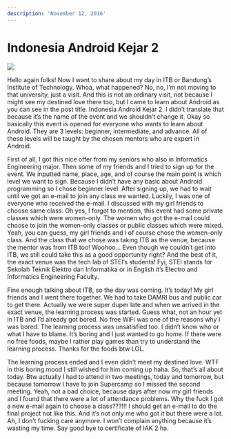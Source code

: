 ```yaml
---
description: 'November 12, 2016'
---
```


# Indonesia Android Kejar 2

![](http://blogs.unpad.ac.id/realicejoanne/files/2016/09/460156-e1486145198930.jpg)

Hello again folks! Now I want to share about my day in ITB or Bandung’s Institute of Technology. Whoa, what happened? No, no, I’m not moving to that university, just a visit. And this is not an ordinary visit, not because I might see my destined love there too, but I came to learn about Android as you can see in the post title. Indonesia Android Kejar 2. I didn’t translate that because it’s the name of the event and we shouldn’t change it. Okay so basically this event is opened for everyone who wants to learn about Android. They are 3 levels: beginner, intermediate, and advance. All of these levels will be taught by the chosen mentors who are expert in Android.

First of all, I got this nice offer from my seniors who also in Informatics Engineering major. Then some of my friends and I tried to sign up for the event. We inputted name, place, age, and of course the main point is which level we want to sign. Because I didn’t have any basic about Android programming so I chose beginner level. After signing up, we had to wait until we got an e-mail to join any class we wanted. Luckily, I was one of everyone who received the e-mail. I discussed with my girl friends to choose same class. Oh yes, I forgot to mention, this event had some private classes which were women-only. The women who got the e-mail could choose to join the women-only classes or public classes which were mixed. Yeah, you can guess, my girl friends and I of course chose the women-only class. And the class that we chose was taking ITB as the venue, because the mentor was from ITB too! Woohoo… Even though we couldn’t get into ITB, we still could take this as a good opportunity right? And the best of it, the exact venue was the tech lab of STEI’s students! Fyi, STEI stands for Sekolah Teknik Elektro dan Informatika or in English it’s Electro and Informatics Engineering Faculty.

Fine enough talking about ITB, so the day was coming. It’s today! My girl friends and I went there together. We had to take DAMRI bus and public car to get there. Actually we were super duper late and when we arrived in the exact venue, the learning process was started. Guess what, not an hour yet in ITB and I’d already got bored. No free WiFi was one of the reasons why I was bored. The learning process was unsatisfied too. I didn’t know who or what I have to blame. It’s boring and I just wanted to go home. If there were no free foods, maybe I rather play games than try to understand the learning process. Thanks for the foods btw LOL.

The learning process ended and I even didn’t meet my destined love. WTF in this boring mood I still wished for him coming up haha. So, that’s all about today. Btw actually I had to attend in two meetings, today and tomorrow, but because tomorrow I have to join Supercamp so I missed the second meeting. Yeah, not a bad choice, because days after now my girl friends and I found that there were a lot of attendance problems. Why the fuck I got a new e-mail again to choose a class???!!! I should get an e-mail to do the final project not like this. And it’s not only me who got it but there were a lot. Ah, I don’t fucking care anymore. I won’t complain anything because it’s wasting my time. Say good bye to certificate of IAK 2 ha.

